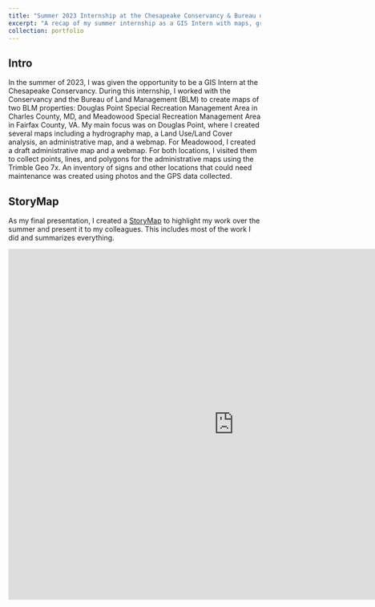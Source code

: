 ```yaml
---
title: "Summer 2023 Internship at the Chesapeake Conservancy & Bureau of Land Management"
excerpt: "A recap of my summer internship as a GIS Intern with maps, graphics, and descriptions. Photo: preview of a hydrography map of Douglas Point Special Recreation Management Area<br/><img src='/images/dp_hydro_preview2.png'>"
collection: portfolio
---
```


## **Intro**
In the summer of 2023, I was given the opportunity to be a GIS Intern at the Chesapeake Conservancy. During this internship, I worked with the Conservancy and the Bureau of Land Management (BLM) to create maps of two BLM properties: Douglas Point Special Recreation Management Area in Charles County, MD, and Meadowood Special Recreation Management Area in Fairfax County, VA. My main focus was on Douglas Point, where I created several maps including a hydrography map, a Land Use/Land Cover analysis, an administrative map, and a webmap. For Meadowood, I created a draft administrative map and a webmap. For both locations, I visited them to collect points, lines, and polygons for the administrative maps using the Trimble Geo 7x. An inventory of signs and other locations that could need maintenance was created using photos and the GPS data collected. 

## **StoryMap**
As my final presentation, I created a [StoryMap](https://storymaps.arcgis.com/stories/e2f2457e60bf43f483bf98129f792856) to highlight my work over the summer and present it to my colleagues. This includes most of the work I did and summarizes everything.
<iframe src="https://storymaps.arcgis.com/stories/e2f2457e60bf43f483bf98129f792856?header" width="900px" height="700px" frameborder="0" allowfullscreen allow="geolocation"></iframe>
